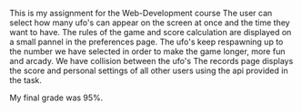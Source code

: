 This is my assignment for the Web-Development course 
The user can select how many ufo's can appear on the screen at once and the time they want to have.
The rules of the game and score calculation are displayed on a small pannel in the preferences page.
The ufo's keep respawning up to the number we have selected in order to make the game longer, more fun and arcady.
We have collision between the ufo's
The records page displays the score and personal settings of all other users using the api provided in the task.

My final grade was 95%.
